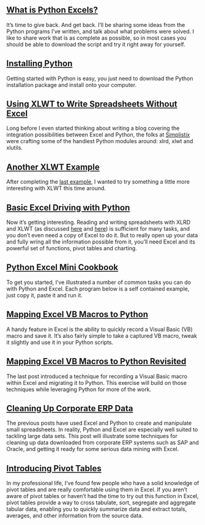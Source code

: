 
## [What is Python Excels?](./2009_07_03_What_is_Python_Excels.html)

It’s time to give back. And get back. I’ll be sharing some ideas from the Python
programs I’ve written, and talk about what problems were solved. I like to share
work that is as complete as possible, so in most cases you should be able to
download the script and try it right away for yourself.

## [Installing Python](./2009_07_18_Installing_Python.html)

Getting started with Python is easy, you just need to download the Python
installation package and install onto your computer.

## [Using XLWT to Write Spreadsheets Without Excel](./2009_09_10_Using_XLWT_to_Write_Spreadsheets_Without_Excel.html)

Long before I even started thinking about writing a blog covering the
integration possibilities between Excel and Python, the folks at 
[Simplistix](http://www.simplistix.co.uk) were crafting some
of the handiest Python modules around: xlrd, xlwt and xlutils.

## [Another XLWT Example](./2009_09_19_Another_XLWT_Example.html)

After completing the [last
example](./2009_09_10_Using_XLWT_to_Write_Spreadsheets_Without_Excel.html), I
wanted to try something a little more interesting with XLWT this time around.

## [Basic Excel Driving with Python](./2009_09_29_Basic_Excel_Driving_With_Python.html)

Now it’s getting interesting. Reading and writing spreadsheets with XLRD and
XLWT (as discussed
[here](2009_09_10_Using_XLWT_to_Write_Spreadsheets_Without_Excel.html) and
[here](2009_09_19_Another_XLWT_Example.html)) is sufficient for many tasks, and
you don’t even need a copy of Excel to do it. But to really open up your data
and fully wring all the information possible from it, you’ll need Excel and its
powerful set of functions, pivot tables and charting.

## [Python Excel Mini Cookbook](./2009_10_05_Python_Excel_Mini_Cookbook.html)

To get you started, I’ve illustrated a number of common tasks you can do with
Python and Excel. Each program below is a self contained example, just copy it,
paste it and run it.

## [Mapping Excel VB Macros to Python](./2009_10_12_Mapping_Excel_VB_Macros_to_Python.html)

A handy feature in Excel is the ability to quickly record a Visual Basic (VB)
macro and save it. It’s also fairly simple to take a captured VB macro, tweak it
slightly and use it in your Python scripts.

## [Mapping Excel VB Macros to Python Revisited](2009_10_20_Mapping-Excel-VB-Macros-to-Python-Revisited.md)

The last post introduced a technique for recording a Visual Basic macro within
Excel and migrating it to Python. This exercise will build on those techniques
while leveraging Python for more of the work.

## [Cleaning Up Corporate ERP Data](./2009_11_09_Cleaning_Up_Corporate_ERP_Data.html)

The previous posts have used Excel and Python to create and manipulate small
spreadsheets. In reality, Python and Excel are especially well suited to
tackling large data sets. This post will illustrate some techniques for cleaning
up data downloaded from corporate ERP systems such as SAP and Oracle, and
getting it ready for some serious data mining with Excel.

## [Introducing Pivot Tables](./2009_11_11_Introducing_Pivot_Tables.html)

In my professional life, I’ve found few people who have a solid knowledge of
pivot tables and are really comfortable using them in Excel. If you aren’t aware
of pivot tables or haven’t had the time to try out this function in Excel, pivot
tables provide a way to cross tabulate, sort, segregate and aggregate tabular
data, enabling you to quickly summarize data and extract totals, averages, and
other information from the source data.

